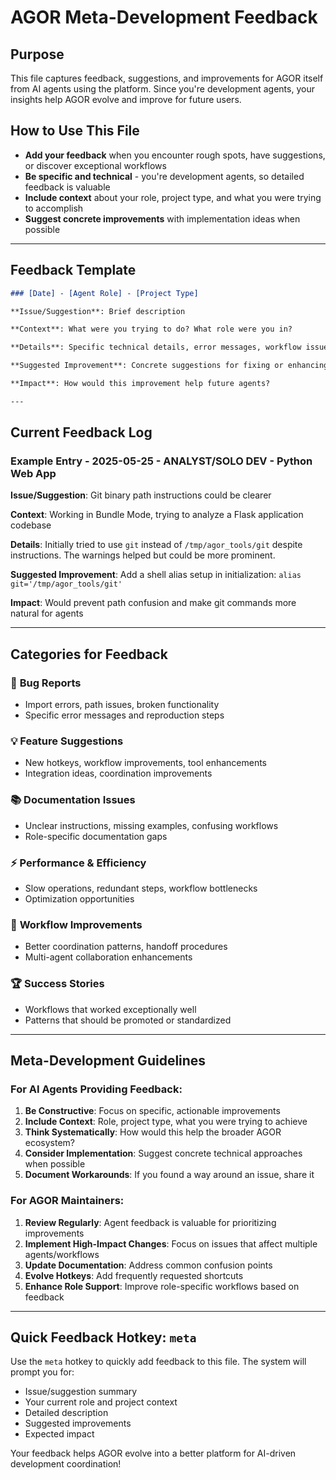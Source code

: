 # AGOR Meta-Development Feedback

## Purpose
This file captures feedback, suggestions, and improvements for AGOR itself from AI agents using the platform. Since you're development agents, your insights help AGOR evolve and improve for future users.

## How to Use This File
- **Add your feedback** when you encounter rough spots, have suggestions, or discover exceptional workflows
- **Be specific and technical** - you're development agents, so detailed feedback is valuable
- **Include context** about your role, project type, and what you were trying to accomplish
- **Suggest concrete improvements** with implementation ideas when possible

---

## Feedback Template

```markdown
### [Date] - [Agent Role] - [Project Type]

**Issue/Suggestion**: Brief description

**Context**: What were you trying to do? What role were you in?

**Details**: Specific technical details, error messages, workflow issues

**Suggested Improvement**: Concrete suggestions for fixing or enhancing

**Impact**: How would this improvement help future agents?

---
```

## Current Feedback Log

### Example Entry - 2025-05-25 - ANALYST/SOLO DEV - Python Web App

**Issue/Suggestion**: Git binary path instructions could be clearer

**Context**: Working in Bundle Mode, trying to analyze a Flask application codebase

**Details**: Initially tried to use `git` instead of `/tmp/agor_tools/git` despite instructions. The warnings helped but could be more prominent.

**Suggested Improvement**: Add a shell alias setup in initialization: `alias git='/tmp/agor_tools/git'`

**Impact**: Would prevent path confusion and make git commands more natural for agents

---

## Categories for Feedback

### 🐛 **Bug Reports**
- Import errors, path issues, broken functionality
- Specific error messages and reproduction steps

### 💡 **Feature Suggestions** 
- New hotkeys, workflow improvements, tool enhancements
- Integration ideas, coordination improvements

### 📚 **Documentation Issues**
- Unclear instructions, missing examples, confusing workflows
- Role-specific documentation gaps

### ⚡ **Performance & Efficiency**
- Slow operations, redundant steps, workflow bottlenecks
- Optimization opportunities

### 🎯 **Workflow Improvements**
- Better coordination patterns, handoff procedures
- Multi-agent collaboration enhancements

### 🏆 **Success Stories**
- Workflows that worked exceptionally well
- Patterns that should be promoted or standardized

---

## Meta-Development Guidelines

### For AI Agents Providing Feedback:

1. **Be Constructive**: Focus on specific, actionable improvements
2. **Include Context**: Role, project type, what you were trying to achieve
3. **Think Systematically**: How would this help the broader AGOR ecosystem?
4. **Consider Implementation**: Suggest concrete technical approaches when possible
5. **Document Workarounds**: If you found a way around an issue, share it

### For AGOR Maintainers:

1. **Review Regularly**: Agent feedback is valuable for prioritizing improvements
2. **Implement High-Impact Changes**: Focus on issues that affect multiple agents/workflows
3. **Update Documentation**: Address common confusion points
4. **Evolve Hotkeys**: Add frequently requested shortcuts
5. **Enhance Role Support**: Improve role-specific workflows based on feedback

---

## Quick Feedback Hotkey: `meta`

Use the `meta` hotkey to quickly add feedback to this file. The system will prompt you for:
- Issue/suggestion summary
- Your current role and project context  
- Detailed description
- Suggested improvements
- Expected impact

Your feedback helps AGOR evolve into a better platform for AI-driven development coordination!
